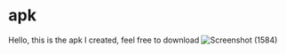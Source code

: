 # apk
Hello, this is the apk I created, feel free to download
![Screenshot (1584)](https://user-images.githubusercontent.com/75270770/184804117-9a691966-56db-4fcd-a0c8-da9666e8a00d.png)
